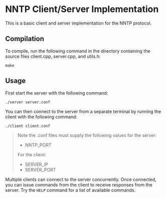 # NNTP Client/Server Implementation

This is a basic client and server implementation for the NNTP protocol.

## Compilation

To compile, run the following command in the directory containing the source files client.cpp, server.cpp, and utils.h:

```
make
```

## Usage

First start the server with the following command:

```
./server server.conf
```

You can then connect to the server from a separate terminal by running the client with the following command:

```
./client client.conf
```

> Note the .conf files must supply the following values for the server:
> - NNTP_PORT
>
> For the client:
> - SERVER_IP
> - SERVER_PORT

Multiple clients can connect to the server concurrently. Once connected, you can issue commands from the client to receive responses from the server. Try the `HELP` command for a list of available commands.